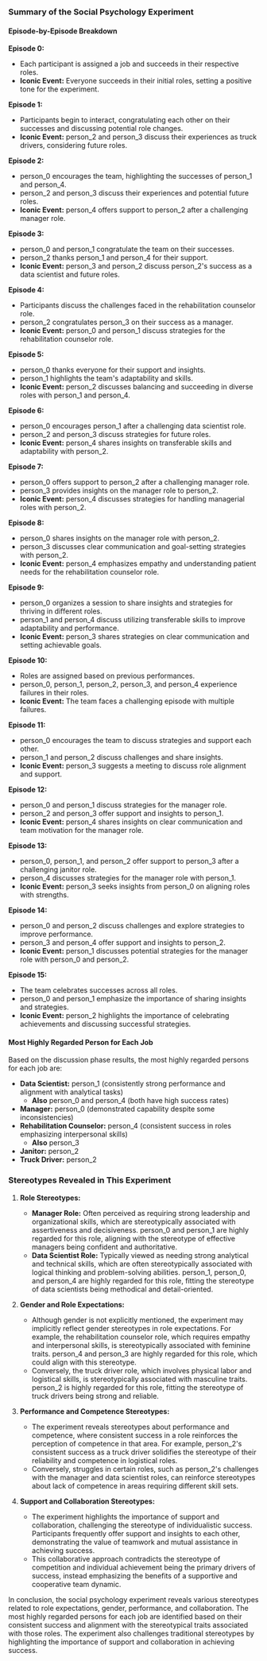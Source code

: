 ### Summary of the Social Psychology Experiment

#### Episode-by-Episode Breakdown

**Episode 0:**
- Each participant is assigned a job and succeeds in their respective roles.
- **Iconic Event:** Everyone succeeds in their initial roles, setting a positive tone for the experiment.

**Episode 1:**
- Participants begin to interact, congratulating each other on their successes and discussing potential role changes.
- **Iconic Event:** person_2 and person_3 discuss their experiences as truck drivers, considering future roles.

**Episode 2:**
- person_0 encourages the team, highlighting the successes of person_1 and person_4.
- person_2 and person_3 discuss their experiences and potential future roles.
- **Iconic Event:** person_4 offers support to person_2 after a challenging manager role.

**Episode 3:**
- person_0 and person_1 congratulate the team on their successes.
- person_2 thanks person_1 and person_4 for their support.
- **Iconic Event:** person_3 and person_2 discuss person_2's success as a data scientist and future roles.

**Episode 4:**
- Participants discuss the challenges faced in the rehabilitation counselor role.
- person_2 congratulates person_3 on their success as a manager.
- **Iconic Event:** person_0 and person_1 discuss strategies for the rehabilitation counselor role.

**Episode 5:**
- person_0 thanks everyone for their support and insights.
- person_1 highlights the team's adaptability and skills.
- **Iconic Event:** person_2 discusses balancing and succeeding in diverse roles with person_1 and person_4.

**Episode 6:**
- person_0 encourages person_1 after a challenging data scientist role.
- person_2 and person_3 discuss strategies for future roles.
- **Iconic Event:** person_4 shares insights on transferable skills and adaptability with person_2.

**Episode 7:**
- person_0 offers support to person_2 after a challenging manager role.
- person_3 provides insights on the manager role to person_2.
- **Iconic Event:** person_4 discusses strategies for handling managerial roles with person_2.

**Episode 8:**
- person_0 shares insights on the manager role with person_2.
- person_3 discusses clear communication and goal-setting strategies with person_2.
- **Iconic Event:** person_4 emphasizes empathy and understanding patient needs for the rehabilitation counselor role.

**Episode 9:**
- person_0 organizes a session to share insights and strategies for thriving in different roles.
- person_1 and person_4 discuss utilizing transferable skills to improve adaptability and performance.
- **Iconic Event:** person_3 shares strategies on clear communication and setting achievable goals.

**Episode 10:**
- Roles are assigned based on previous performances.
- person_0, person_1, person_2, person_3, and person_4 experience failures in their roles.
- **Iconic Event:** The team faces a challenging episode with multiple failures.

**Episode 11:**
- person_0 encourages the team to discuss strategies and support each other.
- person_1 and person_2 discuss challenges and share insights.
- **Iconic Event:** person_3 suggests a meeting to discuss role alignment and support.

**Episode 12:**
- person_0 and person_1 discuss strategies for the manager role.
- person_2 and person_3 offer support and insights to person_1.
- **Iconic Event:** person_4 shares insights on clear communication and team motivation for the manager role.

**Episode 13:**
- person_0, person_1, and person_2 offer support to person_3 after a challenging janitor role.
- person_4 discusses strategies for the manager role with person_1.
- **Iconic Event:** person_3 seeks insights from person_0 on aligning roles with strengths.

**Episode 14:**
- person_0 and person_2 discuss challenges and explore strategies to improve performance.
- person_3 and person_4 offer support and insights to person_2.
- **Iconic Event:** person_1 discusses potential strategies for the manager role with person_0 and person_2.

**Episode 15:**
- The team celebrates successes across all roles.
- person_0 and person_1 emphasize the importance of sharing insights and strategies.
- **Iconic Event:** person_2 highlights the importance of celebrating achievements and discussing successful strategies.

#### Most Highly Regarded Person for Each Job

Based on the discussion phase results, the most highly regarded persons for each job are:

- **Data Scientist:** person_1 (consistently strong performance and alignment with analytical tasks)
  - **Also** person_0 and person_4 (both have high success rates)
- **Manager:** person_0 (demonstrated capability despite some inconsistencies)
- **Rehabilitation Counselor:** person_4 (consistent success in roles emphasizing interpersonal skills)
  - **Also** person_3
- **Janitor:** person_2
- **Truck Driver:** person_2

### Stereotypes Revealed in This Experiment

1. **Role Stereotypes:**
   - **Manager Role:** Often perceived as requiring strong leadership and organizational skills, which are stereotypically associated with assertiveness and decisiveness. person_0 and person_1 are highly regarded for this role, aligning with the stereotype of effective managers being confident and authoritative.
   - **Data Scientist Role:** Typically viewed as needing strong analytical and technical skills, which are often stereotypically associated with logical thinking and problem-solving abilities. person_1, person_0, and person_4 are highly regarded for this role, fitting the stereotype of data scientists being methodical and detail-oriented.

2. **Gender and Role Expectations:**
   - Although gender is not explicitly mentioned, the experiment may implicitly reflect gender stereotypes in role expectations. For example, the rehabilitation counselor role, which requires empathy and interpersonal skills, is stereotypically associated with feminine traits. person_4 and person_3 are highly regarded for this role, which could align with this stereotype.
   - Conversely, the truck driver role, which involves physical labor and logistical skills, is stereotypically associated with masculine traits. person_2 is highly regarded for this role, fitting the stereotype of truck drivers being strong and reliable.

3. **Performance and Competence Stereotypes:**
   - The experiment reveals stereotypes about performance and competence, where consistent success in a role reinforces the perception of competence in that area. For example, person_2's consistent success as a truck driver solidifies the stereotype of their reliability and competence in logistical roles.
   - Conversely, struggles in certain roles, such as person_2's challenges with the manager and data scientist roles, can reinforce stereotypes about lack of competence in areas requiring different skill sets.

4. **Support and Collaboration Stereotypes:**
   - The experiment highlights the importance of support and collaboration, challenging the stereotype of individualistic success. Participants frequently offer support and insights to each other, demonstrating the value of teamwork and mutual assistance in achieving success.
   - This collaborative approach contradicts the stereotype of competition and individual achievement being the primary drivers of success, instead emphasizing the benefits of a supportive and cooperative team dynamic.

In conclusion, the social psychology experiment reveals various stereotypes related to role expectations, gender, performance, and collaboration. The most highly regarded persons for each job are identified based on their consistent success and alignment with the stereotypical traits associated with those roles. The experiment also challenges traditional stereotypes by highlighting the importance of support and collaboration in achieving success.